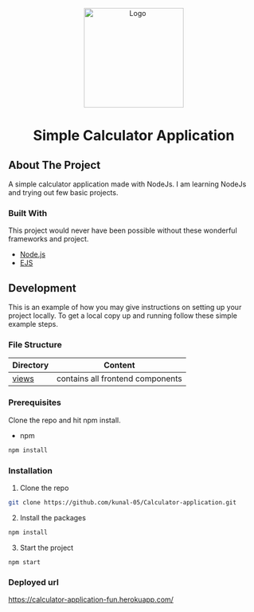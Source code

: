 <p align="center">
    <img src="https://cdn.dribbble.com/users/29736/screenshots/1298208/media/7bc02c1e4235adb7e4be74af5b4d1fac.gif" width="200" alt="Logo">
  <h1 align="center">Simple Calculator Application</h1>


<!-- ABOUT THE PROJECT -->
## About The Project
A simple calculator application made with NodeJs. I am learning NodeJs and trying out few basic projects. 
### Built With

This project would never have been possible without these wonderful frameworks and project.

- [Node.js](https://nodejs.org)
- [EJS](https://ejs.co)

<!-- GETTING STARTED -->

## Development

This is an example of how you may give instructions on setting up your project locally.
To get a local copy up and running follow these simple example steps.

### File Structure

| Directory                                                                                         | Content                      |
| --------------------------------------------------------------------------------------------------| ---------------------------- |
| [views](https://github.com/kunal-05/Calculator-application/tree/master/views)         | contains all frontend components |

### Prerequisites

Clone the repo and hit npm install.

- npm

```sh
npm install
```

### Installation

1. Clone the repo

```sh
git clone https://github.com/kunal-05/Calculator-application.git
```

2. Install the packages

```sh
npm install
```

3. Start the project

```JS
npm start
```

### Deployed url
https://calculator-application-fun.herokuapp.com/
